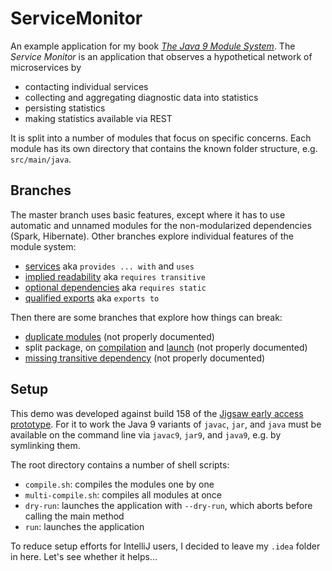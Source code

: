 # ServiceMonitor

An example application for my book [_The Java 9 Module System_](https://www.manning.com/books/the-java-9-module-system?a_aid=nipa&a_bid=869915cb).
The _Service Monitor_ is an application that observes a hypothetical network of microservices by

* contacting individual services
* collecting and aggregating diagnostic data into statistics
* persisting statistics
* making statistics available via REST

It is split into a number of modules that focus on specific concerns.
Each module has its own directory that contains the known folder structure, e.g. `src/main/java`.


## Branches

The master branch uses basic features, except where it has to use automatic and unnamed modules for the non-modularized dependencies (Spark, Hibernate).
Other branches explore individual features of the module system:

* [services](../../tree/feature-services) aka `provides ... with` and `uses`
* [implied readability](../../tree/feature-implied-readability) aka `requires transitive`
* [optional dependencies](../../tree/feature-optional-dependencies) aka `requires static`
* [qualified exports](../../tree/feature-qualified-exports) aka `exports to`

Then there are some branches that explore how things can break:

* [duplicate modules](../../tree/break-duplicate-modules-even-if-unrequired) (not properly documented)
* split package, on [compilation](../../tree/break-split-package-compilation) and [launch](../../tree/break-split-package-launch) (not properly documented)
* [missing transitive dependency](../../tree/break-missing-transitive-dependency) (not properly documented)


## Setup

This demo was developed against build 158 of the [Jigsaw early access prototype](https://jdk9.java.net/jigsaw/).
For it to work the Java 9 variants of `javac`, `jar`, and `java` must be available on the command line via `javac9`, `jar9`, and `java9`, e.g. by symlinking them.

The root directory contains a number of shell scripts:

* `compile.sh`: compiles the modules one by one
* `multi-compile.sh`: compiles all modules at once
* `dry-run`: launches the application with `--dry-run`, which aborts before calling the main method
* `run`: launches the application

To reduce setup efforts for IntelliJ users, I decided to leave my `.idea` folder in here.
Let's see whether it helps...
